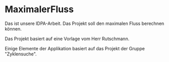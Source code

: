 # MaximalerFluss
Das ist unsere IDPA-Arbeit. Das Projekt soll den maximalen Fluss berechnen können.

Das Projekt basiert auf eine Vorlage vom Herr Rutschmann.

Einige Elemente der Applikation basiert auf das Projekt der Gruppe "Zyklensuche".